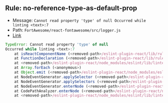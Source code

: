 ## Rule: no-reference-type-as-default-prop
- Message: `Cannot read property 'type' of null
Occurred while linting <text>:7`
- Path: `FortAwesome/react-fontawesome/src/logger.js`
- [Link](https://github.com/FortAwesome/react-fontawesome/blob/HEAD/src/logger.js)
```js
TypeError: Cannot read property 'type' of null
Occurred while linting <text>:7
    at isReactComponentName (<removed-path>/eslint-plugin-react/lib/rules/no-reference-type-as-default-prop.js:24:15)
    at FunctionDeclaration (<removed-path>/eslint-plugin-react/lib/rules/no-reference-type-as-default-prop.js:115:12)
    at <removed-path>/eslint-plugin-react/node_modules/eslint/lib/linter/safe-emitter.js:45:58
    at Array.forEach (<anonymous>)
    at Object.emit (<removed-path>/eslint-plugin-react/node_modules/eslint/lib/linter/safe-emitter.js:45:38)
    at NodeEventGenerator.applySelector (<removed-path>/eslint-plugin-react/node_modules/eslint/lib/linter/node-event-generator.js:254:26)
    at NodeEventGenerator.applySelectors (<removed-path>/eslint-plugin-react/node_modules/eslint/lib/linter/node-event-generator.js:283:22)
    at NodeEventGenerator.enterNode (<removed-path>/eslint-plugin-react/node_modules/eslint/lib/linter/node-event-generator.js:297:14)
    at CodePathAnalyzer.enterNode (<removed-path>/eslint-plugin-react/node_modules/eslint/lib/linter/code-path-analysis/code-path-analyzer.js:711:23)
    at <removed-path>/eslint-plugin-react/node_modules/eslint/lib/linter/linter.js:952:32
```
